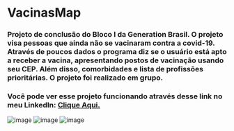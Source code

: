 # VacinasMap
### Projeto de conclusão do Bloco I da Generation Brasil. O projeto visa pessoas que ainda não se vacinaram contra a covid-19. Através de poucos dados o programa diz se o usuário está apto a receber a vacina, apresentando postos de vacinação usando seu CEP. Além disso, comorbidades e lista de profissões prioritárias. O projeto foi realizado em grupo.

### Você pode ver esse projeto funcionando através desse link no meu LinkedIn: <a href="https://www.linkedin.com/posts/giovannicerqueira_java-bootcamp-programacao-activity-6811329108497244161-z5KU" target="_blank"> Clique Aqui. </a>

![image](https://user-images.githubusercontent.com/80859834/129479506-89befe02-9ecb-4cea-be61-9ce3649ca1b1.png)
![image](https://user-images.githubusercontent.com/80859834/129478893-942a369a-097a-4c09-8100-8db242520cad.png)
![image](https://user-images.githubusercontent.com/80859834/129478903-83af8de3-a5aa-4986-bbf7-38d05d37beac.png)



